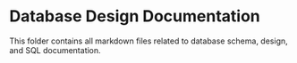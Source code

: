 # Database Design Documentation

This folder contains all markdown files related to database schema, design, and SQL documentation.
